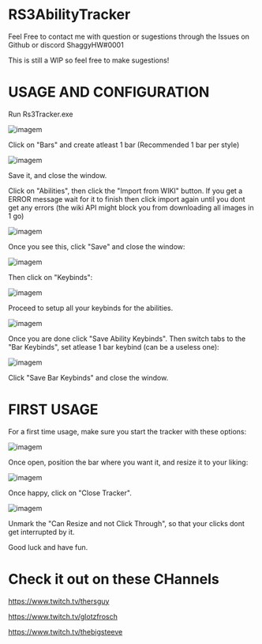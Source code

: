 # RS3AbilityTracker
Feel Free to contact me with question or sugestions through the Issues on Github or discord ShaggyHW#0001

This is still a WIP so feel free to make sugestions!

# USAGE AND CONFIGURATION

Run Rs3Tracker.exe

![imagem](https://github.com/ShaggyHW/RS3AbilityTracker/assets/20775207/3ceb51cd-cf77-4f3f-a058-fac19d1fe852)

Click on "Bars" and create atleast 1 bar (Recommended 1 bar per style)

![imagem](https://github.com/ShaggyHW/RS3AbilityTracker/assets/20775207/9fb82251-6c96-4ff7-aecb-943f961281c9)

Save it, and close the window.

Click on "Abilities", then click the "Import from WIKI" button.
If you get a ERROR message wait for it to finish then click import again until you dont get any errors (the wiki API might block you from downloading all images in 1 go)

![imagem](https://github.com/ShaggyHW/RS3AbilityTracker/assets/20775207/cb393e15-e83a-4e21-8418-6fac0d7cf148)

Once you see this, click "Save" and close the window:

![imagem](https://github.com/ShaggyHW/RS3AbilityTracker/assets/20775207/1bd3c837-14de-4c0f-b48a-4528f90a045c)

Then click on "Keybinds":

![imagem](https://github.com/ShaggyHW/RS3AbilityTracker/assets/20775207/7f993b92-96b1-4f99-bec5-859b849e0f9b)

Proceed to setup all your keybinds for the abilities.

![imagem](https://github.com/ShaggyHW/RS3AbilityTracker/assets/20775207/dc23636a-fb88-4126-bef1-099bc19d88f6)

Once you are done click "Save Ability Keybinds". Then switch tabs to the "Bar Keybinds", set atlease 1 bar keybind (can be a useless one):

![imagem](https://github.com/ShaggyHW/RS3AbilityTracker/assets/20775207/3ccd3841-c043-4064-b144-b9298ca3be62)

Click "Save Bar Keybinds" and close the window.

# FIRST USAGE

For a first time usage, make sure you start the tracker with these options:

![imagem](https://github.com/ShaggyHW/RS3AbilityTracker/assets/20775207/4d2930b6-0dfc-49c5-b242-87683fd655e9)

Once open, position the bar where you want it, and resize it to your liking:

![imagem](https://github.com/ShaggyHW/RS3AbilityTracker/assets/20775207/0f8b41fb-79e9-4c92-935f-eb3a4cf15876)

Once happy, click on "Close Tracker".

![imagem](https://github.com/ShaggyHW/RS3AbilityTracker/assets/20775207/d0ddb717-d755-4563-b4a6-aeb8bd6a2eec)

Unmark the "Can Resize and not Click Through", so that your clicks dont get interrupted by it.

Good luck and have fun.


# Check it out on these CHannels

https://www.twitch.tv/thersguy

https://www.twitch.tv/glotzfrosch

https://www.twitch.tv/thebigsteeve

